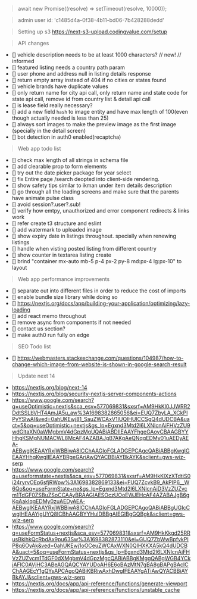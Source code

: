 > await new Promise((resolve) => setTimeout(resolve, 10000));

> admin user id: 'c1485d4a-0f38-4b11-bd06-7b428288dedd'

> Setting up s3
> https://next-s3-upload.codingvalue.com/setup

> API changes
-   [] vehicle description needs to be at least 1000 characters?
// new!
// informed
-   [] featured listing needs a country path param
-   [] user phone and address null in listing details response
-   [] return empty array instead of 404 if no cities or states found
-   [] vehicle brands have duplicate values
-   [] only return name for city api call, only return name and state code for state api call, remove id from country list & detail api call
-   [] is lease field really necessary?
-   [] add a new field `hash` to image entity and have max length of 100(even though actually needed is less than 25)
-   [] always sort images to make the preview image as the first image (specially in the detail screen)
-   [] bot detection in auth0 enabled(recaptcha)

> Web app todo list

-   [] check max length of all strings in schema file
-   [] add clearable prop to form elements
-   [] try out the date picker package for year select
-   [] fix Entire page /search deopted into client-side rendering.
-   [] show safety tips similar to ikman under item details description
-   [] go through all the loading screens and make sure that the parents have animate pulse class
-   [] avoid session?.user?.sub!
-   [] verify how emtpy, unauthorized and error component redirects & links work
-   [] refer create t3 structure and eslint
-   [] add watermark to uploaded image
-   [] show expiry date in listings throughout. specially when renewing listings
-   [] handle when visting posted listing from different country
-   [] show counter in textarea listing create
-   [] brind "container mx-auto mb-5 p-4 px-2 py-8 md:px-4 lg:px-10" to layout

> Web app performance improvements

-   [] separate out into different files in order to reduce the cost of imports
-   [] enable bundle size library while doing so
-   [] https://nextjs.org/docs/app/building-your-application/optimizing/lazy-loading
-   [] add react memo throughout
-   [] remove async from components if not needed
-   [] contact us section?
-   [] make auth0 run fully on edge

> SEO Todo list
-   [] https://webmasters.stackexchange.com/questions/104987/how-to-change-which-image-from-website-is-shown-in-google-search-result


> Update next 14
-   https://nextjs.org/blog/next-14
-   https://nextjs.org/blog/security-nextjs-server-components-actions
-   https://www.google.com/search?q=useOptimistic+nextjs&sca_esv=577069831&sxsrf=AM9HkKl0JJWRR2DdtSSLbVHT4AmJA5u_aw%3A1698382865056&ei=EUQ7ZbyLA_XCkPIPyYSlwAI&ved=0ahUKEwj81_SauZWCAxV1IUQIHUlCCSgQ4dUDCBA&uact=5&oq=useOptimistic+nextjs&gs_lp=Egxnd3Mtd2l6LXNlcnAiFHVzZU9wdGltaXN0aWMgbmV4dGpzMgUQABiABDIIEAAYFhgeGAoyCBAAGBYYHhgKSMgNUMACWL8McAF4AZABAJgB7AKgAeQNqgEDMy01uAEDyAEA-AEBwgIKEAAYRxjWBBiwA8ICChAAGIoFGLADGEPCAgcQABiABBgKwgIGEAAYHhgKwgIIEAAYBRgeGAriAwQYACBBiAYBkAYK&sclient=gws-wiz-serp
-   https://www.google.com/search?q=useformstate+nextjs&sca_esv=577069831&sxsrf=AM9HkKlXzXTdtiS0i24ryrvOEp6sfjRWpw%3A1698382869133&ei=FUQ7ZcvkB9_AkPIP6__W6Qo&oq=useFormState+ne&gs_lp=Egxnd3Mtd2l6LXNlcnAiD3VzZUZvcm1TdGF0ZSBuZSoCCAAyBRAAGIAESOczUOoEWJEHcAF4AZABAJgB6gKgAakIqgEDMy0zuAEDyAEA-AEBwgIKEAAYRxjWBBiwA8ICChAAGIoFGLADGEPCAgoQABiABBgUGIcCwgIHEAAYigUYQ8ICBhAAGBYYHuIDBBgAIEGIBgGQBgk&sclient=gws-wiz-serp
-   https://www.google.com/search?q=useFormStatus+nextjs&sca_esv=577069831&sxsrf=AM9HkKkgd25RRusBkihkQcRbdAx9pu63Sw%3A1698382873110&ei=GUQ7ZbWwBpfvkPIP8q6OyAk&ved=0ahUKEwj1oOCeuZWCAxWXN0QIHXKXA5kQ4dUDCBA&uact=5&oq=useFormStatus+nextjs&gs_lp=Egxnd3Mtd2l6LXNlcnAiFHVzZUZvcm1TdGF0dXMgbmV4dGpzMgcQABiABBgKMggQABgWGB4YCkjAFlC0AVjHC3ABeAGQAQCYAYUDoAH6E6oBAzMtN7gBA8gBAPgBAcICChAAGEcY1gQYsAPCAgoQABiKBRiwAxhDwgIFEAAYgATiAwQYACBBiAYBkAYJ&sclient=gws-wiz-serp
-   https://nextjs.org/docs/app/api-reference/functions/generate-viewport
-   https://nextjs.org/docs/app/api-reference/functions/unstable_cache

